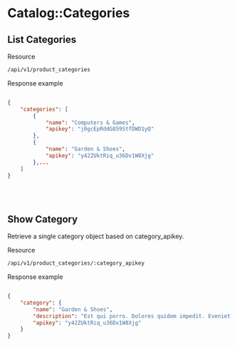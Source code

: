 # Catalog::Categories

## List Categories

Resource
```bash
/api/v1/product_categories
```

Response example
```json

{
    "categories": [
        {
            "name": "Computers & Games",
            "apikey": "j0gcEpRddG859StfDWD1yQ"
        },
        {
            "name": "Garden & Shoes",
            "apikey": "y42ZUktRiq_u36Dv1W8Xjg"
        },...
    ]
}

```

<br><br>

## Show Category

Retrieve a single category object based on category_apikey.

Resource
```bash
/api/v1/product_categories/:category_apikey
```

Response example
```json

{
    "category": {
        "name": "Garden & Shoes",
        "description": "Est qui porro. Dolores quidem impedit. Eveniet earum maxime.",
        "apikey": "y42ZUktRiq_u36Dv1W8Xjg"
    }
}

```


